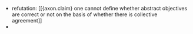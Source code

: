 - refutation: [[{axon.claim} one cannot define whether abstract objectives are correct or not on the basis of whether there is collective agreement]]
- 